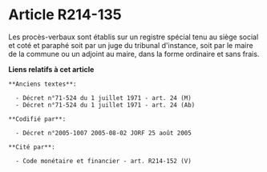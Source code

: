 # Article R214-135

Les procès-verbaux sont établis sur un registre spécial tenu au siège social et coté et paraphé soit par un juge du tribunal
d'instance, soit par le maire de la commune ou un adjoint au maire, dans la forme ordinaire et sans frais.

**Liens relatifs à cet article**

	**Anciens textes**:

	  - Décret n°71-524 du 1 juillet 1971 - art. 24 (M)
	  - Décret n°71-524 du 1 juillet 1971 - art. 24 (Ab)

	**Codifié par**:

	  - Décret n°2005-1007 2005-08-02 JORF 25 août 2005

	**Cité par**:

	  - Code monétaire et financier - art. R214-152 (V)
